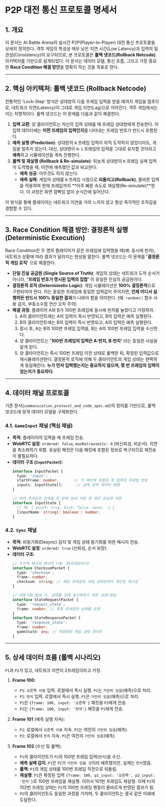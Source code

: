# P2P 대전 통신 프로토콜 명세서

## 1. 개요
이 문서는 AI Battle Arena의 실시간 P2P(Player-to-Player) 대전 통신 프로토콜을 상세히 정의한다. 격투 게임의 특성상 매우 낮은 지연 시간(Low Latency)과 입력의 일관성(Consistency)이 요구되므로, 본 프로토콜은 **롤백 넷코드(Rollback Netcode)** 아키텍처를 기반으로 설계되었다. 이 문서는 데이터 모델, 통신 흐름, 그리고 가장 중요한 **Race Condition 해결 방안**을 명확히 하는 것을 목표로 한다.

---

## 2. 핵심 아키텍처: 롤백 넷코드 (Rollback Netcode)

전통적인 'Lock-Step' 방식은 상대방의 다음 프레임 입력을 받을 때까지 게임을 멈추므로, 네트워크 지연(Latency)이 그대로 게임 지연(Lag)으로 이어진다. 격투 게임에서는 이는 치명적이다. 롤백 넷코드는 이 문제를 다음과 같이 해결한다.

1.  **입력 교환**: 양 클라이언트는 자신의 입력 상태를 매 프레임 상대방에게 전송한다. 이 입력 데이터에는 **어떤 프레임의 입력인지**를 나타내는 프레임 번호가 반드시 포함된다.
2.  **예측 실행 (Prediction)**: 상대방의 `N` 프레임 입력이 아직 도착하지 않았더라도, 게임을 멈추지 않는다. 대신, 상대방이 `N-1` 프레임의 입력을 그대로 유지할 것이라고 **예측**하고 시뮬레이션을 계속 진행한다.
3.  **롤백 및 재실행 (Rollback & Re-simulate)**: 뒤늦게 상대방의 `N` 프레임 실제 입력이 도착했을 때, 이전에 예측했던 값과 비교한다.
    -   **예측 성공**: 아무것도 하지 않는다.
    -   **예측 실패**: 게임의 상태를 `N` 프레임 시점으로 **되돌리고(Rollback)**, 올바른 입력을 적용하여 현재 프레임까지 **아주 빠른 속도로 재실행(Re-simulate)**한다. 이 과정은 화면 깜빡임 없이 순식간에 일어난다.

이 방식을 통해 플레이어는 네트워크 지연을 거의 느끼지 않고 항상 즉각적인 조작감을 경험할 수 있다.

---

## 3. Race Condition 해결 방안: 결정론적 실행 (Deterministic Execution)

Race Condition은 두 명의 플레이어가 같은 프레임에 입력했을 때(예: 동시에 펀치), 네트워크 상황에 따라 결과가 달라지는 현상을 말한다. 롤백 넷코드는 이 문제를 **'결정론적 게임 로직'** 으로 해결한다.

-   **단일 진실 공급원 (Single Source of Truth)**: 게임의 상태는 네트워크 도착 순서가 아니라, **'프레임 번호가 명시된 입력의 집합'** 이 유일한 진실의 공급원이다.
-   **결정론적 로직 (Deterministic Logic)**: 게임 시뮬레이션은 **100% 결정론적**으로 구현되어야 한다. 이는 동일한 프레임에 동일한 입력값이 주어지면, **언제 어디서 실행하든 반드시 100% 동일한 결과**가 나와야 함을 의미한다. (예: `random()` 함수 사용 금지, 부동소수점 연산 오차 주의)
-   **해결 과정**: 플레이어 A와 B가 100번 프레임에 동시에 펀치를 눌렀다고 가정하자.
    1.  A의 클라이언트에는 A의 입력이 즉시 반영되고, B의 입력은 예측 실행된다.
    2.  B의 클라이언트에는 B의 입력이 즉시 반영되고, A의 입력은 예측 실행된다.
    3.  잠시 후, A는 B의 100번 프레임 입력을, B는 A의 100번 프레임 입력을 수신한다.
    4.  양 클라이언트는 **'100번 프레임의 입력은 A:펀치, B:펀치'** 라는 동일한 사실을 알게 된다.
    5.  양 클라이언트는 즉시 100번 프레임 이전 상태로 롤백한 뒤, 확정된 입력값으로 재시뮬레이션한다. 결정론적 로직에 의해 두 클라이언트의 게임 상태는 완벽하게 동일해진다. **누가 먼저 입력했는지는 중요하지 않으며, 몇 번 프레임의 입력이었는지가 중요하다.**

---

## 4. 데이터 채널 프로토콜

기존 문서(`communication_protocol_and_code_spec.md`)의 정의를 기반으로, 롤백 넷코드에 맞게 데이터 모델을 구체화한다.

### 4.1. `GameInput` 채널 (핵심 채널)
-   **목적**: 플레이어의 입력을 매 프레임 전송.
-   **WebRTC 설정**: `ordered: false`, `maxRetransmits: 0` (비신뢰성, 비순서). 지연을 최소화하기 위함. 유실된 패킷은 다음 패킷에 포함된 정보로 복구되므로 재전송이 불필요하다.
-   **데이터 구조 (`InputPacket`)**:
    ```typescript
    interface InputPacket {
      type: 'input';
      startFrame: number;       // 이 패킷에 포함된 첫 입력의 프레임 번호
      inputs: InputState[];      // 실제 입력 데이터 배열
    }

    // 여러 프레임의 입력을 한 번에 보내 지연 및 패킷 유실에 대응
    interface InputState {
      // 예: { punch: true, kick: false, move: -1 }
      [inputName: string]: boolean | number;
    }
    ```

### 4.2. `Sync` 채널
-   **목적**: 비동기화(Desync) 감지 및 게임 상태 동기화를 위한 메시지 전송.
-   **WebRTC 설정**: `ordered: true` (신뢰성, 순서 보장).
-   **데이터 구조**:
    ```typescript
    // 주기적 체크섬 메시지 (예: 30프레임마다)
    interface ChecksumPacket {
      type: 'checksum';
      frame: number;
      checksum: string; // 해당 프레임의 게임 상태로부터 계산된 체크섬
    }

    // 비동기화 발생 시, 상태를 강제 동기화하기 위한 요청/응답
    interface StateRequestPacket {
      type: 'request_state';
      frame: number; // 특정 프레임의 상태를 요청
    }
    interface StateResponsePacket {
      type: 'response_state';
      frame: number;
      gameState: any; // 직렬화된 게임 상태 데이터
    }
    ```

---

## 5. 상세 데이터 흐름 (롤백 시나리오)

`P1`과 `P2`가 있고, 네트워크 지연이 2프레임이라고 가정.

1.  **Frame 100**:
    -   `P1`: `오른쪽 이동` 입력. 로컬에서 즉시 실행. `P2`는 `가만히 있음`(예측)으로 처리.
    -   `P2`: `펀치` 입력. 로컬에서 즉시 실행. `P1`은 `가만히 있음`(예측)으로 처리.
    -   `P1`은 `{frame: 100, input: '오른쪽'}` 패킷을 `P2`에게 전송.
    -   `P2`는 `{frame: 100, input: '펀치'}` 패킷을 `P1`에게 전송.

2.  **Frame 101** (예측 실행 지속):
    -   `P1`: 로컬에서 `오른쪽 이동` 지속. `P2`는 여전히 `가만히 있음`(예측).
    -   `P2`: 로컬에서 `펀치` 지속. `P1`은 여전히 `가만히 있음`(예측).

3.  **Frame 102** (수신 및 롤백):
    -   `P1`의 클라이언트가 `P2`의 100번 프레임 입력(`펀치`)을 수신.
    -   **예측 실패 감지**: `P1`은 `P2`가 `가만히 있을 것`이라 예측했지만, 실제는 `펀치`였음.
    -   **롤백**: `P1`의 게임 상태를 100번 프레임 직전으로 되돌림.
    -   **재실행**: `P1`은 확정된 입력 `{frame: 100, p1_input: '오른쪽', p2_input: '펀치'}`로 100번 프레임을 재실행. 이어서 101번 프레임도 재실행. 이제 `P1`의 102번 프레임 상태는 `P2`의 100번 프레임 행동이 올바르게 반영된 결과가 됨.
    -   `P2`의 클라이언트도 동일한 과정을 거치며, 두 클라이언트는 결국 같은 미래에 도달한다.
